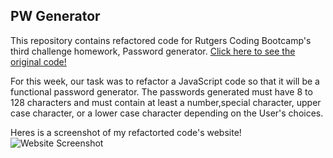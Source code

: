 ## PW Generator
This repository contains refactored code for Rutgers Coding Bootcamp's third challenge homework, Password generator.
[Click here to see the original code!](https://github.com/coding-boot-camp/friendly-parakeet)

For this week, our task was to refactor a JavaScript code so that it will be a functional password generator. The passwords generated must have 8 to 128 characters and must contain at least a number,special character, upper case character, or a lower case character depending on the User's choices.

Heres is a screenshot of my refactorted code's website!
![Website Screenshot](/ass)